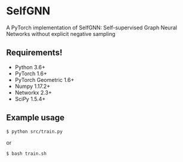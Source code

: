 # SelfGNN
A PyTorch implementation of SelfGNN: Self-supervised Graph Neural Networks without explicit negative sampling

Requirements!
-------------
  - Python 3.6+
  - PyTorch 1.6+
  - PyTorch Geometric 1.6+
  - Numpy 1.17.2+
  - Networkx 2.3+
  - SciPy 1.5.4+ 

Example usage
-------------


```sh
$ python src/train.py
```

or 

```sh
$ bash train.sh
```
